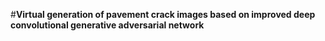 #**Virtual generation of pavement crack images based on improved deep convolutional generative adversarial network**

